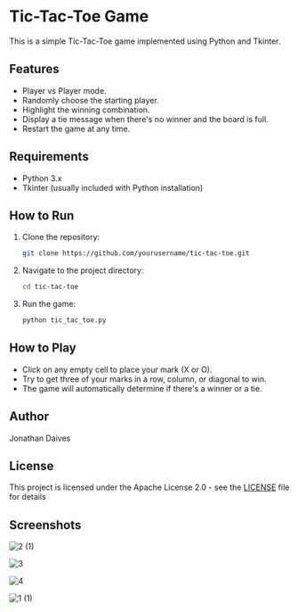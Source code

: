 # Tic-Tac-Toe Game

This is a simple Tic-Tac-Toe game implemented using Python and Tkinter.

## Features

- Player vs Player mode.
- Randomly choose the starting player.
- Highlight the winning combination.
- Display a tie message when there's no winner and the board is full.
- Restart the game at any time.

## Requirements

- Python 3.x
- Tkinter (usually included with Python installation)

## How to Run

1. Clone the repository:

    ```bash
    git clone https://github.com/yourusername/tic-tac-toe.git
    ```

2. Navigate to the project directory:

    ```bash
    cd tic-tac-toe
    ```

3. Run the game:

    ```bash
    python tic_tac_toe.py
    ```

## How to Play

- Click on any empty cell to place your mark (X or O).
- Try to get three of your marks in a row, column, or diagonal to win.
- The game will automatically determine if there's a winner or a tie.


## Author

Jonathan Daives
## License

This project is licensed under the Apache License 2.0 - see the [LICENSE](LICENSE) file for details

## Screenshots

![2 (1)](https://github.com/jonathanerasmus0/Tic-tac-toe/assets/146955969/32d66bb1-5064-466f-adc0-4e4570376688)

![3](https://github.com/jonathanerasmus0/Tic-tac-toe/assets/146955969/6dee1c81-db5d-4bf8-a940-8c86e928852f)

![4](https://github.com/jonathanerasmus0/Tic-tac-toe/assets/146955969/08d768bc-5c73-4f5a-8876-323e6ea7fa73)

![1 (1)](https://github.com/jonathanerasmus0/Tic-tac-toe/assets/146955969/c8fc6eca-954f-4ffa-aa24-f83ed082d176)

